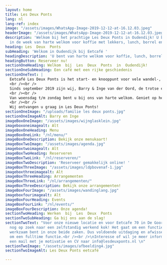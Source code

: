 ```yaml
---
layout: home
title: Les Deux Ponts
lang: nl
lang-ref: index
image: "/assets/images/WhatsApp-Image-2019-12-12-at-16.12.03.jpeg"
headerImage: "/assets/images/WhatsApp-Image-2019-12-12-at-16.12.03.jpeg"
description: 'Welkom bij het prachtige Les Deux Ponts in Oudendijk! U bent 5 dagen
  in de week van harte welkom voor koffie met lekkers, lunch, borrel en diner! '
heading: Les  Deux  Ponts
subHeading: 'Welkom in Oudendijk bij Eetcafé '
headingDescription: 'U bent van harte welkom voor koffie, lunch, borrel en diner! '
headingButton: Reserveer nu!
sectionOneHeading: Welkom  bij  Les  Deux  Ponts  in  Oudendijk!
sectionOneSubHeading: Een café met een rijke geschiedenis
sectionOneText: |
  Eetcafé Les Deux Ponts is het start- en knooppunt voor vele wandel-, boot-, kano-, skeeler- en fietstochten. De locatie op de Westfriese Omringdijk in Oudendijk is uniek.
  <br /><br />
  Sinds september 2019 zijn wij, Barry & Inge van der Oord, de trotse eigenaren van Les Deux Ponts.
  <br /><br />
  Van woensdag t/m zondag bent u bij ons van harte welkom. Geniet op het terras, met uitzicht over de Beemsterringvaart en de polder, of in ons eetcafé van een heerlijke kop koffie met een goed stuk taart, van de lekkerste broodjes of uitgebreide lunches; kom 's avonds dineren en laat u verleiden door smaakvolle gerechten met een mooi glas wijn.
  <br /><br />
  Wij ontvangen u graag in Les Deux Ponts!
sectionOneImage: "/uploads/familie les deux ponts.jpg"
sectionOneImageAlt: Barry en Inge
imageBoxOneImage: "/assets/images/wijnglasklein.jpg"
imageboxoneimagealt: Alt
imageBoxOneHeading: Menu
imageBoxOneLink: "/nl/menu/"
imageBoxOneDescription: Bekijk onze menukaart!
imageBoxTwoImage: "/assets/images/agenda.jpg"
imageboxtwoimagealt: Alt
imageBoxTwoHeading: Reserveren
imageBoxTwoLink: "/nl/reserveren/"
imageBoxTwoDescription: 'Reserveer gemakkelijk online! '
imageBoxThreeImage: "/assets/images/ldpbovenaf-1.jpg"
imageboxthreeimagealt: Alt
imageBoxThreeHeading: Arrangementen
imageBoxThreeLink: "/nl/arrangementen/"
imageBoxThreeDescription: Bekijk onze arrangementen!
imageBoxFourImage: "/assets/images/wandinglang.jpg"
imageboxfourimagealt: Alt
imageBoxFourHeading: Events
imageBoxFourLink: "/nl/events/"
imageBoxFourDescription: Onze agenda!
sectionTwoHeading: Werken  bij  Les  Deux  Ponts
sectionTwoSubHeading: Ga bij ons aan de slag!
sectionTwoText: "Voor onze nieuwe locatie en voor Eetcafe 70 in De Goorn zijn wij
  nog op zoek naar een zelfstandig werkend kok! Het gaat om een functie waarbij je
  werkzaam bent in onze beide zaken. Dus voldoende uitdaging en afwisseling! Het gaat
  om een fulltime functie.<br /><br />\nInteresse of wil je meer informatie? Stuur
  een mail met je motivatie en CV naar info@lesdeuxponts.nl \n"
sectionTwoImage: "/assets/images/afbeelding4.jpg"
sectionTwoImageAlt: Les Deux Ponts eetcafé

---
```

